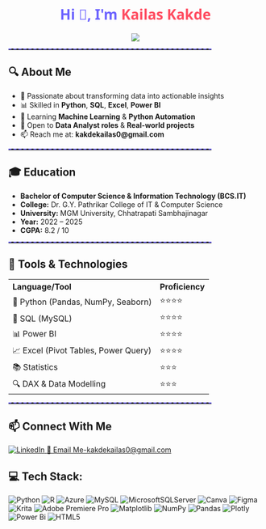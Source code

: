 <!-- GitHub Profile README -->

<h1 align="center" style="color:#6C63FF; font-family:Segoe UI;">Hi 👋, I'm <span style="color:#FF4C60;">Kailas Kakde</span></h1>

<p align="center">
  <img src="https://readme-typing-svg.demolab.com/?lines=Aspiring+Data+Analyst;Power+BI%2C+Python%2C+SQL+Lover;Solving+Business+Problems+with+Data&center=true&width=500&height=45">
</p>

<hr style="border-top: 2px dashed #6C63FF; width:80%;">

<h2>🔍 About Me</h2>
<ul>
  <li>🎯 Passionate about transforming data into actionable insights</li>
  <li>📊 Skilled in <b>Python</b>, <b>SQL</b>, <b>Excel</b>, <b>Power BI</b></li>
  <li>🧠 Learning <b>Machine Learning</b> & <b>Python Automation</b></li>
  <li>🚀 Open to <b>Data Analyst roles</b> & <b>Real-world projects</b></li>
  <li>📫 Reach me at: <b>kakdekailas0@gmail.com</b></li>
</ul>

<hr style="border-top: 2px dashed #6C63FF; width:80%;">

<h2>🎓 Education</h2>

<ul>
  <li><b>Bachelor of Computer Science & Information Technology (BCS.IT)</b></li>
  <li><b>College:</b> Dr. G.Y. Pathrikar College of IT & Computer Science</li>
  <li><b>University:</b> MGM University, Chhatrapati Sambhajinagar</li>
  <li><b>Year:</b> 2022 – 2025</li>
  <li><b>CGPA:</b> 8.2 / 10</li>
</ul>

<hr style="border-top: 2px dashed #6C63FF; width:80%;">

<h2>💼 Tools & Technologies</h2>

<table>
  <tr>
    <th align="left">Language/Tool</th>
    <th align="left">Proficiency</th>
  </tr>
  <tr>
    <td>🐍 Python (Pandas, NumPy, Seaborn)</td>
    <td>⭐⭐⭐⭐</td>
  </tr>
  <tr>
    <td>🧮 SQL (MySQL)</td>
    <td>⭐⭐⭐⭐</td>
  </tr>
  <tr>
    <td>📊 Power BI</td>
    <td>⭐⭐⭐⭐</td>
  </tr>
  <tr>
    <td>📈 Excel (Pivot Tables, Power Query)</td>
    <td>⭐⭐⭐⭐</td>
  </tr>
  <tr>
    <td>📚 Statistics</td>
    <td>⭐⭐⭐</td>
  </tr>
  <tr>
    <td>🔍 DAX & Data Modelling</td>
    <td>⭐⭐⭐</td>
  </tr>
</table>

<hr style="border-top: 2px dashed #6C63FF; width:80%;">

<h2>📫 Connect With Me</h2>

<p>
  <a href="https://www.linkedin.com/in/kailas-kakde-b62ab2289?utm_source=share&utm_campaign=share_via&utm_content=profile&utm_medium=android_app">
    <img alt="LinkedIn" src="https://img.shields.io/badge/-LinkedIn-0077B5?style=flat&logo=linkedin&logoColor=white" />
  </a>  
  <a href="kakdekailas0@gmail.com">
    📧 Email Me-kakdekailas0@gmail.com
  </a>
</p>


## 💻 Tech Stack:
![Python](https://img.shields.io/badge/python-3670A0?style=plastic&logo=python&logoColor=ffdd54) ![R](https://img.shields.io/badge/r-%23276DC3.svg?style=plastic&logo=r&logoColor=white) ![Azure](https://img.shields.io/badge/azure-%230072C6.svg?style=plastic&logo=microsoftazure&logoColor=white) ![MySQL](https://img.shields.io/badge/mysql-4479A1.svg?style=plastic&logo=mysql&logoColor=white) ![MicrosoftSQLServer](https://img.shields.io/badge/Microsoft%20SQL%20Server-CC2927?style=plastic&logo=microsoft%20sql%20server&logoColor=white) ![Canva](https://img.shields.io/badge/Canva-%2300C4CC.svg?style=plastic&logo=Canva&logoColor=white) ![Figma](https://img.shields.io/badge/figma-%23F24E1E.svg?style=plastic&logo=figma&logoColor=white) ![Krita](https://img.shields.io/badge/Krita-203759?style=plastic&logo=krita&logoColor=EEF37B) ![Adobe Premiere Pro](https://img.shields.io/badge/Adobe%20Premiere%20Pro-9999FF.svg?style=plastic&logo=Adobe%20Premiere%20Pro&logoColor=white) ![Matplotlib](https://img.shields.io/badge/Matplotlib-%23ffffff.svg?style=plastic&logo=Matplotlib&logoColor=black) ![NumPy](https://img.shields.io/badge/numpy-%23013243.svg?style=plastic&logo=numpy&logoColor=white) ![Pandas](https://img.shields.io/badge/pandas-%23150458.svg?style=plastic&logo=pandas&logoColor=white) ![Plotly](https://img.shields.io/badge/Plotly-%233F4F75.svg?style=plastic&logo=plotly&logoColor=white) ![Power Bi](https://img.shields.io/badge/power_bi-F2C811?style=plastic&logo=powerbi&logoColor=black) ![HTML5](https://img.shields.io/badge/html5-%23E34F26.svg?style=plastic&logo=html5&logoColor=white)



